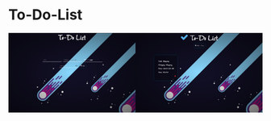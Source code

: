 # To-Do-List
<span><img src="Demo Image/todo.png" style="width: 50%;"><img src="Demo Image/todo_main.png" style="width: 50%;"></span>
